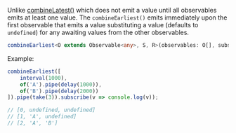 Unlike [combineLatest()](https://rxjs.dev/api/index/function/combineLatest) which does not emit a value until
all observables emits at least one value. The `combineEarliest()` emits immediately upon the
first observable that emits a value substituting a value (defaults to `undefined`) for any awaiting values from the
other observables.

```typescript
combineEarliest<O extends Observable<any>, S, R>(observables: O[], substitute?: S): Observable<R>
```

Example:

```typescript
combineEarliest([
    interval(1000),
    of('A').pipe(delay(1000)),
    of('B').pipe(delay(2000))
]).pipe(take(3)).subscribe(v => console.log(v));

// [0, undefined, undefined]
// [1, 'A', undefined]
// [2, 'A', 'B']
``` 
